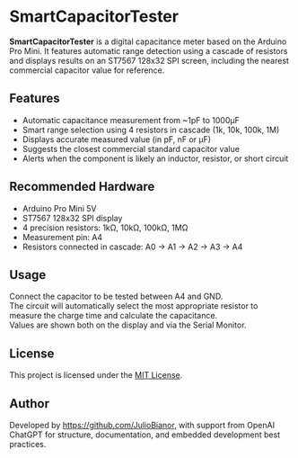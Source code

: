 # SmartCapacitorTester

**SmartCapacitorTester** is a digital capacitance meter based on the Arduino Pro Mini. It features automatic range detection using a cascade of resistors and displays results on an ST7567 128x32 SPI screen, including the nearest commercial capacitor value for reference.

## Features

- Automatic capacitance measurement from ~1pF to 1000µF
- Smart range selection using 4 resistors in cascade (1k, 10k, 100k, 1M)
- Displays accurate measured value (in pF, nF or µF)
- Suggests the closest commercial standard capacitor value
- Alerts when the component is likely an inductor, resistor, or short circuit

## Recommended Hardware

- Arduino Pro Mini 5V
- ST7567 128x32 SPI display
- 4 precision resistors: 1kΩ, 10kΩ, 100kΩ, 1MΩ
- Measurement pin: A4
- Resistors connected in cascade: A0 → A1 → A2 → A3 → A4

## Usage

Connect the capacitor to be tested between A4 and GND.  
The circuit will automatically select the most appropriate resistor to measure the charge time and calculate the capacitance.  
Values are shown both on the display and via the Serial Monitor.

## License

This project is licensed under the [MIT License](LICENSE).

## Author

Developed by https://github.com/JulioBianor, with support from OpenAI ChatGPT for structure, documentation, and embedded development best practices.
